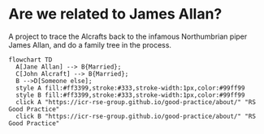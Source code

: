 # Are we related to James Allan?

A project to trace the Alcrafts back to the infamous Northumbrian piper James Allan, and do a family tree in the process.


``` mermaid
flowchart TD  
  A[Jane Allan] --> B{Married};
  C[John Alcraft] --> B{Married};
  B -->D[Someone else];  
  style A fill:#ff3399,stroke:#333,stroke-width:1px,color:#99ff99
  style B fill:#ff3399,stroke:#333,stroke-width:1px,color:#99ff99
  click A "https://icr-rse-group.github.io/good-practice/about/" "RS Good Practice"
  click B "https://icr-rse-group.github.io/good-practice/about/" "RS Good Practice"  
```
